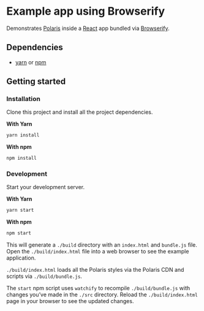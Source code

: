 # Example app using Browserify

Demonstrates [Polaris](https://polaris.shopify.com) inside a [React](https://facebook.github.io/react/) app bundled via [Browserify](http://browserify.org/).

## Dependencies

- [yarn](https://github.com/yarnpkg/yarn/) or [npm](https://www.npmjs.com/)

## Getting started

### Installation

Clone this project and install all the project dependencies.

**With Yarn**

```bash
yarn install
```

**With npm**

```bash
npm install
```

### Development

Start your development server.

**With Yarn**

```bash
yarn start
```

**With npm**

```bash
npm start
```

This will generate a `./build` directory with an `index.html` and `bundle.js` file. Open the `./build/index.html` file into a web browser to see the example application.

`./build/index.html` loads all the Polaris styles via the Polaris CDN and scripts via `./build/bundle.js`.

The `start` npm script uses `watchify` to recompile `./build/bundle.js` with changes you’ve made in the `./src` directory. Reload the `./build/index.html` page in your browser to see the updated changes.
